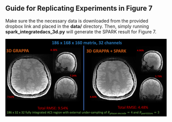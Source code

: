 ## Guide for Replicating Experiments in Figure 7

Make sure the the necessary data is downloaded from the provided dropbox link and placed in the **data/** directory.  Then, simply running **spark_integratedacs_3d.py** will generate the SPARK result for Figure 7.

![Alt text](../docs/images/integratedacs.png?raw=True "integrated3d")

